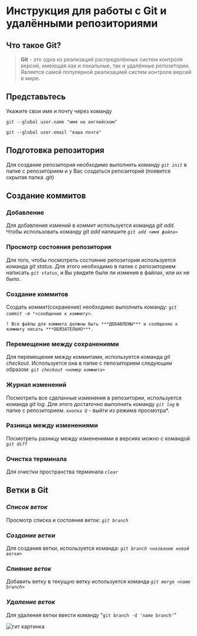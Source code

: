 # Инструкция для работы с Git и удалёнными репозиториями

## Что такое Git?
>**Git** - это одна из реализаций распределённых систем контроля версий, имеющая как и локальные, так и удалённые репозитории. Является самой популярной реализацией систем контроля версий в мире.

## Представьтесь
Укажите свои имя и почту через команду 

`git --global user.name "имя на английском"`

`git --global user.email "ваша почта"`
## Подготовка репозитория
Для создание репозитория необходимо выполнить команду *`git init`*  в папке с репозиторием и у Вас создаться репозиторий (появится скрытая папка .git)

## Создание коммитов

### **Добавление**
Для добавления измений в коммит используется команда *git add*. Чтобы использовать команду *git add* напишите *`git add <имя файла>`*

### **Просмотр состояния репозитория**
Для того, чтобы посмотреть состояние репозитория используется команда *git status*. Для этого необходимо в папке с репозиторием написать *`git status`*, и Вы увидите были ли измения в файлах, или их не было.

### **Создание коммитов**
Создать коммит(сохранение) необходимо выполнить команду: *`git commit -m "<сообщение к коммиту>`*. 
    
    ! Все файлы для коммита должны быть ***ДОБАВЛЕНЫ*** и сообщение к коммиту писать ***ОБЯЗАТЕЛЬНО***.

### **Перемещение между сохранениями**
Для перемещения между коммитами, используется команда *git checkout*. Используется она в папке с пепозиторием следующим образом: *`git checkout <номер коммита>`*

### **Журнал изменений**
Посмотреть все сделанные изменения в репозитории, используется команда *git log*. Для этого достаточно выполнить команду *`git log`* в папке с репозиторием. *`кнопка Q`* - выйти из режима просмотра*. 

### **Разница между изменениями**
Посмотреть разницу между изменениями в версиях можно с командой *`git diff`*

### **Очистка терминала**

Для очистки пространства терминала *`clear`*

## Ветки в Git

### ***Список веток***

Просмотр списка и состояния веток: *`git branch`*

### ***Создание ветки***

Для создания ветки, используется команда: *`git branch <название новой ветки>`*

### ***Слияние веток***

Добавить ветку в текущую ветку используется команда *`git merge <name branch>`*

### ***Удаление веток***
Для удаления ветки ввести команду "`git branch -d 'name branch'`"

![гит картинка](hqdefault.jpg "Конец")